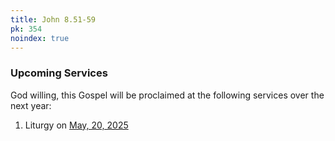 ```yaml
---
title: John 8.51-59
pk: 354
noindex: true
---
```


### Upcoming Services

God willing, this Gospel will be proclaimed at the following services over the next year:


1. Liturgy on [May, 20, 2025](https://orthocal.info/readings/gregorian/2025/05/20/)
